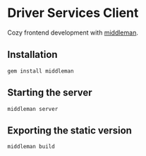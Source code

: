 # Driver Services Client

Cozy frontend development with [middleman](http://middlemanapp.com/).

## Installation 

`gem install middleman`

## Starting the server

`middleman server`

## Exporting the static version

`middleman build`
